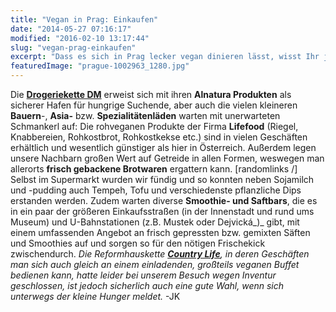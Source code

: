 ```yaml
---
title: "Vegan in Prag: Einkaufen"
date: "2014-05-27 07:16:17"
modified: "2016-02-10 13:17:44"
slug: "vegan-prag-einkaufen"
excerpt: "Dass es sich in Prag lecker vegan dinieren lässt, wisst Ihr ja bereits. Was aber, wenn man sich unterwegs nur einen kleinen Snack gönnen und anschließend gleich weiter durch die wunderschönen Gässchen schlendern möchte? Auch das ist in Prag überhaupt kein Problem!"
featuredImage: "prague-1002963_1280.jpg"
---
```


Die [**Drogeriekette DM**](http://www.dm-drogeriemarkt.cz/cz_homepage/) erweist sich mit ihren **Alnatura Produkten** als sicherer Hafen für hungrige Suchende, aber auch die vielen kleineren **Bauern**\-, **Asia-** bzw. **Spezialitätenläden** warten mit unerwarteten Schmankerl auf: Die rohveganen Produkte der Firma **Lifefood** (Riegel, Knabbereien, Rohkostbrot, Rohkostkekse etc.) sind in vielen Geschäften erhältlich und wesentlich günstiger als hier in Österreich. Außerdem legen unsere Nachbarn großen Wert auf Getreide in allen Formen, weswegen man allerorts **frisch gebackene Brotwaren** ergattern kann. \[randomlinks /\] Selbst im Supermarkt wurden wir fündig und so konnten neben Sojamilch und -pudding auch Tempeh, Tofu und verschiedenste pflanzliche Dips erstanden werden. Zudem warten diverse **Smoothie- und Saftbars**, die es in ein paar der größeren Einkaufsstraßen (in der Innenstadt und rund ums Museum) und U-Bahnstationen (z.B. Mustek oder Dejvická_)_ gibt, mit einem umfassenden Angebot an frisch gepressten bzw. gemixten Säften und Smoothies auf und sorgen so für den nötigen Frischekick zwischendurch. _Die Reformhauskette **[Country Life](http://www.countrylife.cz/)**, in deren Geschäften man sich auch gleich an einem einladenden, großteils veganen Buffet bedienen kann, hatte leider bei unserem Besuch wegen Inventur geschlossen, ist jedoch sicherlich auch eine gute Wahl, wenn sich unterwegs der kleine Hunger meldet._ -JK